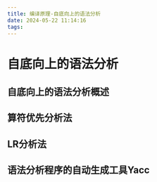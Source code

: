 ```yaml
---
title: 编译原理-自底向上的语法分析
date: 2024-05-22 11:14:16
tags:
---
```


# 自底向上的语法分析
## 自底向上的语法分析概述
## 算符优先分析法
## LR分析法
## 语法分析程序的自动生成工具Yacc